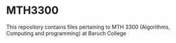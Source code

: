 # MTH3300
This repository contains files pertaining to MTH 3300 (Algorithms, Computing and programming) at Baruch College 
